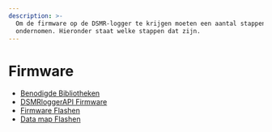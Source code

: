 ```yaml
---
description: >-
  Om de firmware op de DSMR-logger te krijgen moeten een aantal stappen worden
  ondernomen. Hieronder staat welke stappen dat zijn.
---
```


# Firmware

* [Benodigde Bibliotheken](benodigde-bibliotheken.md)
* [DSMRloggerAPI Firmware](dsmrloggerapi-firmware.md)
* [Firmware Flashen](firmware-flashen.md)
* [Data map Flashen](data-map-flashen.md)



